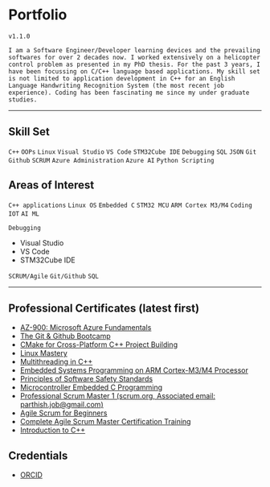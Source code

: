 # Portfolio 
`v1.1.0`

`I am a Software Engineer/Developer learning devices and the prevailing softwares for over 2 decades now. I worked extensively on a helicopter control problem as presented in my PhD thesis. For the past 3 years, I have been focussing on C/C++ language based applications. My skill set is not limited to application development in C++ for an English Language Handwriting Recognition System (the most recent job experience). Coding has been fascinating me since my under graduate studies.`
***
## Skill Set
`C++`
`OOPs`
`Linux`
`Visual Studio`
`VS Code`
`STM32Cube IDE`
`Debugging`
`SQL`
`JSON`
`Git`
`Github`
`SCRUM`
`Azure Administration`
`Azure AI`
`Python Scripting`

## Areas of Interest
`C++ applications`
`Linux OS`
`Embedded C`
`STM32 MCU`
`ARM Cortex M3/M4`
`Coding`
`IOT`
`AI ML`

`Debugging`
+ Visual Studio
+ VS Code
+ STM32Cube IDE

`SCRUM/Agile`
`Git/Github`
`SQL`
***
## Professional Certificates (latest first)
+ [AZ-900: Microsoft Azure Fundamentals](https://www.udemy.com/certificate/UC-abf7ccdc-26ac-4f78-bdb4-d39fb2817532/ "AZ-900: Microsoft Azure Fundamentals")
+ [The Git & Github Bootcamp](https://www.udemy.com/certificate/UC-7d31e223-19d1-4b6b-8f88-570b24e04c47/ "The Git & Github Bootcamp")
+ [CMake for Cross-Platform C++ Project Building](https://www.udemy.com/certificate/UC-dcd1b257-cbc4-4f14-8910-6d2c959ad408/ "CMake for Cross-Platform C++ Project Building")
+ [Linux Mastery](https://www.udemy.com/certificate/UC-c8a4b85d-8f7e-4011-84e2-4c5f6314aa76/ "Linux Mastery")
+ [Multithreading in C++](https://www.udemy.com/certificate/UC-c28b7ed6-fc82-41e2-adfc-de279ef6f271/ "Multithreading in C++")
+ [Embedded Systems Programming on ARM Cortex-M3/M4 Processor](https://www.udemy.com/certificate/UC-c39e16e5-1d13-42c4-b834-28627acc11ee/ "Embedded Systems Programming on ARM Cortex-M3/M4 Processor")
+ [Principles of Software Safety Standards](https://www.udemy.com/certificate/UC-8696883a-4ff6-4817-be39-5e4d925214b8/ "Principles of Software Safety Standards")
+ [Microcontroller Embedded C Programming](https://www.udemy.com/certificate/UC-ecf973df-d382-487e-a621-9c3700f2e0ad/ "Microcontroller Embedded C Programming")
+ [Professional Scrum Master 1 (scrum.org, Associated email: parthish.job@gmail.com)](https://www.scrum.org/certificates/1033580 "Professional Scrum Master 1")
+ [Agile Scrum for Beginners](https://www.udemy.com/certificate/UC-323dbe3c-030f-4566-a68d-541e0ee41877/ "Agile Scrum for Beginners")
+ [Complete Agile Scrum Master Certification Training
](https://www.udemy.com/certificate/UC-7a22d100-b21a-4538-9253-be2c258e3614/ "Complete Agile Scrum Master Certification Training
")
+ [Introduction to C++](https://certificate.codingninjas.com/view/e8991481eaae2c54 "Introduction to C++")

## Credentials
+ [ORCID](https://orcid.org/0000-0002-7143-7483 "ORCID")
